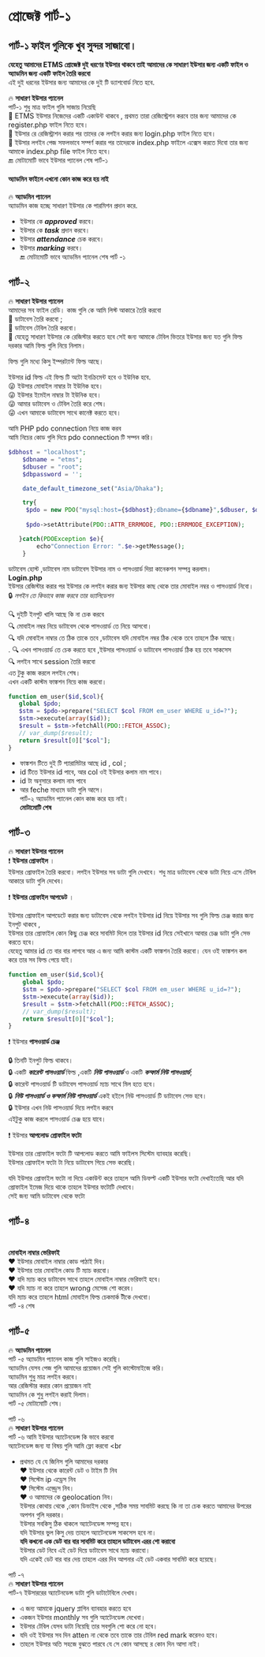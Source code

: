 # প্রোজেক্ট পার্ট-১<br>
## পার্ট-১ ফাইল গুলিকে খুব সুন্দর সাজাবো।<br>
**যেহেতু আমাদের ETMS প্রোজেক্ট দুই ধরণের ইউসার থাকবে তাই আমাদের কে সাধারণ ইউসার জন্য একটি ফাইল ও অ্যাডমিন জন্য একটি ফাইল তৈরি করবো** <br>
এই দুই ধরনের ইউসার জন্য আমাদের কে দুই টি ড্যাশবোর্ড নিতে হবে.<br>

:fire: **সাধারণ ইউসার প্যানেল**<br>
পার্ট-১ শুধু মাত্র ফাইল গুলি সাজায় নিয়েছি <br>
:dart: ETMS ইউসার নিজেদের একটি একাউন্ট থাকবে , প্রথমত তারা রেজিস্ট্রেশন করবে তার জন্য আমাদের কে register.php ফাইল নিতে হবে।<br> 
:dart: ইউসার রে রেজিস্ট্রাশন করার পর তাদের কে লগইন করার জন্য login.php ফাইল নিতে হবে। <br>
:dart: ইউসার লগইন পেজ সফলভাবে সম্পর্ণ করার পর তাদেরকে index.php ফাইলে এক্সেস করতে দিবো তার জন্য আমাকে index.php file ফাইল নিতে হবে। <br>
:end: মোটামোটি ভাবে ইউসার প্যানেল শেষ পার্ট-১

#### অ্যাডমিন ফাইলে এখনো কোন কাজ করে হয় নাই <br>
:fire: **অ্যাডমিন প্যানেল** <br>
অ্যাডমিন কাজ হচ্ছে সাধারণ ইউসার কে পারমিশন প্রদান করে.<br>
- ইউসার কে ***approved*** করবে।  <br>
- ইউসার কে ***task*** প্রদান করবে। <br>
- ইউসার ***attendance*** চেক করবে। <br>
- ইউসার ***marking*** করবে।  
:end: মোটামোটি ভাবে অ্যাডমিন প্যানেল শেষ পার্ট -১<br>

## পার্ট-২<br>
:fire: **সাধারণ ইউসার প্যানেল**<br>
আমাদের সব ফাইল রেডি। কাজ গুলি কে আমি লিস্ট আকারে তৈরি করবো <br>
:dart: ডাটাবেস তৈরি করবো ;<br>
:dart: ডাটাবেস টেবিল তৈরি করবো। <br>
:dart: যেহেতু  সাধারণ ইউসার কে রেজিস্টার করতে হবে সেই জন্য আমাকে টেবিল ভিতরে ইউসার জন্য যত গুলি ফিল্ড দরকার আমি ফিল্ড গুলি নিয়ে নিলাম।<br>

ফিল্ড গুলি মধ্যে কিসু ইম্পরট্যান্ট ফিল্ড আছে।<br>

ইউসার id ফিল্ড এই ফিল্ড টি অটো ইনক্রিমেন্ট হবে ও ইউনিক হবে.<br>
:stuck_out_tongue_winking_eye: ইউসার মোবাইল নাম্বার টা ইউনিক হবে। <br>
:stuck_out_tongue_winking_eye: ইউসার ইমেইল নাম্বার টা ইউনিক হবে।<br>
:stuck_out_tongue_winking_eye: আমার ডাটাবেস ও টেবিল তৈরি করে শেষ।<br>
:stuck_out_tongue_winking_eye: এখন আমাকে ডাটাবেস সাথে কানেক্ট করতে হবে।<br>

আমি  PHP pdo connection নিয়ে কাজ করব<br>
আমি নিচের কোড গুলি দিয়ে pdo connection টি সম্পন করি। <br>

```php 
$dbhost = "localhost";
	$dbname = "etms";
	$dbuser = "root";
	$dbpassword = '';

	date_default_timezone_set("Asia/Dhaka");

	try{
     $pdo = new PDO("mysql:host={$dbhost};dbname={$dbname}",$dbuser, $dbpassword,array(PDO::MYSQL_ATTR_INIT_COMMAND => "SET NAMES utf8"));
     
     $pdo->setAttribute(PDO::ATTR_ERRMODE, PDO::ERRMODE_EXCEPTION);

   }catch(PDOException $e){
		echo"Connection Error: ".$e->getMessage();
    }
 ```
 
 ডাটাবেস হোস্ট ,ডাটাবেস নাম ডাটাবেস ইউসার নাম ও পাসওয়ার্ড দিয়া কানেকশন সম্পন্ন করলাম। <br>
 **Login.php**<br>
 ইউসার রেজিস্টার করার পর ইউসার কে লগইন করার জন্য ইউসার কাছ থেকে তার মোবাইল নম্বর ও পাসওয়ার্ড নিবো।<br>
 :lock: *লগইন তে কিভাবে কাজ করবে তার ভ্যালিডেশন*<br>
 
 :mag: দুইটি ইনপুট খালি আছে কি না চেক করবে <br>
 :mag: মোবাইল নম্বর নিয়ে ডাটাবেস থেকে পাসওয়ার্ড তে নিয়ে আসবো। <br>
 :mag: যদি মোবাইল নাম্বার তে ঠিক তাকে তবে ,ডাটাবেস যদি মোবাইল নম্বর ঠিক থেকে তবে তাহলে ঠিক আছে।<br> .
 :mag: এখন পাসওয়ার্ড তে চেক করতে হবে ,ইউসার পাসওয়ার্ড ও ডাটাবেস পাসওয়ার্ড ঠিক হয় তবে সাকসেস <br>
 :mag: লগইন সাথে session তৈরি করবো<br> 
 এত টুকু কাজ করলে লগইন শেষ। <br>
 এখন একটি কাস্টম ফাঙ্কশন নিয়ে কাজ করবো। <br>
 
 ```php 
 function em_user($id,$col){
	global $pdo;
	$stm = $pdo->prepare("SELECT $col FROM em_user WHERE u_id=?");
	$stm->execute(array($id));
	$result = $stm->fetchAll(PDO::FETCH_ASSOC);
	// var_dump($result);
	return $result[0]["$col"];
}
 ```
 
- ফাঙ্কশন টিতে দুই টি প্যারামিটার আছে id , col ;<br>
- id টিতে ইউসার id পাবে, আর col ওই ইউসার কলাম নাম পাবে। <br>
- id টা অনুসারে কলাম নাম পাবে <br>
- আর feche মাধ্যমে ডাটা গুলি আসে।<br>
পার্ট-২ অ্যাডমিন প্যানেল কোন কাজ করে হয় নাই। <br>
**মোটামোটি শেষ** 


## পার্ট-৩<br>
:fire: **সাধারণ ইউসার প্যানেল**<br>
:exclamation: **ইউসার প্রোফাইল** ।<br>
ইউসার প্রোফাইল তৈরি করবো। লগইন ইউসার সব ডাটা গুলি দেখাবে। শধু মাত্র ডাটাবেস থেকে ডাটা নিয়ে এসে টেবিল আকারে ডাটা গুলি দেখেব।<br>

:exclamation: **ইউসার প্রোফাইল আপডেট** ।<br>

ইউসার প্রোফাইল আপডেটে করার জন্য ডাটাবেস থেকে লগইন ইউসার id নিয়ে ইউসার সব গুলি ফিল্ড চেঞ্জ করার জন্য ইনপুট থাকবে ,<br>
ইউসার তার প্রোফাইল কোন কিছু চেঞ্জ করে সাবমিট দিলে তার ইউসার id নিয়ে সেইখানে আবার চেঞ্জ ডাটা গুলি সেভ করতে হবে।<br>
যেহেতু আমার id তে বার বার লাগবে আর এ জন্য আমি কাস্টম একটি ফাঙ্কশন তৈরি করবো। যেন ওই ফাঙ্কশন কল করে তার সব ফিল্ড পেয়ে যাই। <br>
```php 
function em_user($id,$col){
	global $pdo;
	$stm = $pdo->prepare("SELECT $col FROM em_user WHERE u_id=?");
	$stm->execute(array($id));
	$result = $stm->fetchAll(PDO::FETCH_ASSOC);
	// var_dump($result);
	return $result[0]["$col"];
}
```
:exclamation: ইউসার **পাসওয়ার্ড চেঞ্জ** <br>

:lock: তিনটি ইনপুট ফিল্ড থাকবে।<br>
:lock: একটি ***কারেন্ট পাসওয়ার্ড*** ফিল্ড ,একটি ***নিউ পাসওয়ার্ড*** ও একটি ***কন্ফার্ম নিউ পাসওয়ার্ড***;<br>
:lock: কারেন্ট পাসওয়ার্ড টি ডাটাবেস পাসওয়ার্ড ম্যাচ সাথে মিল হতে হবে। <br>
:lock: ***নিউ পাসওয়ার্ড ও কন্ফার্ম নিউ পাসওয়ার্ড*** একই হইলে নিউ পাসওয়ার্ড টি ডাটাবেস সেভ হবে। <br>
:lock: ইউসার এখন নিউ পাসওয়ার্ড দিয়ে লগইন করবে <br>
এইটুকু কাজ করলে পাসওয়ার্ড চেঞ্জ হয়ে যাবে। <br>

:exclamation: ইউসার **আপলোড প্রোফাইল ফটো**  <br>

ইউসার তার প্রোফাইল ফটো টি আপলোড করতে আমি ফাইলস সিস্টেম ব্যাবহার করেছি।<br>
ইউসার প্রোফাইল ফটো টা নিয়ে ডাটাবেস গিয়ে সেভ করেছি। <br>

যদি ইউসার প্রোফাইল ফটো না দিয়ে একাউন্ট করে তাহলে আমি ডিফল্ট একটি ইউসার ফটো দেখাইতেছি আর যদি প্রোফাইল ইমেজ দিয়ে থাকে তাহলে ইউসার ফটোটি দেখাবে।<br>
সেই জন্য আমি ডাটাবেস থেকে ফটো  

## পার্ট-৪<br><br>
**মোবাইল নাম্বার ভেরিফাই**<br>
:heart: ইউসার মোবাইল নাম্বার কোড পাঠাই দিব। <br>
:heart: ইউসার তার মোবাইল কোড টি ম্যাচ করবো। <br>
:heart: যদি ম্যাচ করে ডাটাবেস সাথে তাহলে মোবাইল নাম্বার ভেরিফাই হবে। <br>
:heart: যদি ম্যাচ না করে তাহলে wrong মেসেজ শো করেব। <br>
যদি ম্যাচ করে তাহলে html মোবাইল ফিল্ড চেকমার্ক টীকে দেখবো। <br>
পার্ট -৪ শেষ <br>

## পার্ট-৫<br>
:fire: **অ্যাডমিন প্যানেল** <br>
পার্ট -৫ অ্যাডমিন প্যানেল কাজ গুলি সাইজও করেছি। <br>
অ্যাডমিন যেসব পেজ গুলি আমাদের প্রয়োজন সেই গুলি কাস্টোমাইজে করি। <br>
অ্যাডমিন শুধু মাত্র লগইন করবে। <br>
আর রেজিস্টার করার কোন প্রয়োজন নাই<br>
অ্যাডমিন কে শুধু লগইন করাই দিলাম। <br>
পার্ট -৫ মোটামোটি শেষ।<br>

পার্ট -৬<br>
:fire: **সাধারণ ইউসার প্যানেল**<br>
পার্ট -৬ আমি ইউসার অ্যাটেনডেন্স কি ভাবে করবো <br>
অ্যাটেনডেন্স জন্য যা বিষয় গুলি আমি ফ্লো করবো <br
- প্রথমত যে যে জিনিস গুলি আমাদের দরকার<br>
:heart: ইউসার থেকে কারেন্ট ডেট ও টাইম টি নিব <br>
:heart: সিস্টেম ip এড্রেস নিব <br>
:heart: সিস্টেম এড্ড্রেস নিব। <br>
:heart: ও আমাদের কে geolocation নিব। <br>
ইউসার কোথায় থেকে ,কোন ডিভাইস থেকে ,সঠিক সময় সাবমিট করছে কি না তা চেক করতে আমাদের উপরের অপশন গুলি দরকার। <br>
ইউসার সবকিসু ঠিক থাকলে অ্যাটেনডেন্স সম্পন্ন হবে। <br>
যদি ইউসার ভুল কিসু দেয় তাহলে অ্যাটেনডেন্স সাকসেস হবে না। <br>
**যদি কখনো এক ডেট বার বার সাবমিট করে তাহলে ডাটাবেস এরর শো করাবো**<br>
ইউসার ডেট নিবে এই ডেট দিয়ে ডাটাবেস সাথে ম্যাচ করাবো। <br>
যদি একেই ডেট বার বার দেয় তাহলে এরর দিব আপনার এই ডেট একবার সাবমিট করে হয়েছে। <br>

পার্ট -৭<br>
:fire: **সাধারণ ইউসার প্যানেল**<br>
পার্ট-৭ ইউসাররের অ্যাটেনডেন্স ডাটা গুলি ডাটাটেবিলে দেখাব।  <br>
- এ জন্য আমাকে jquery প্লাগিন ব্যাবহার করতে হবে <br>
- একজন ইউসার monthly সব গুলি অ্যাটেনডেন্স দেখেবা। <br>
- ইউসার টেবিল যেসব ডাটা নিয়েছি তার সবগুলি শো করে নো হবে। <br>
- যদি ওই ইউসার সব দিন atten না থেকে তবে তাকে তার টেবিল red mark করেনও হবে।<br> 
- তাহলে ইউসার অতি সহজে বুঝতে পারবে যে সে কোন আসছে র কোন দিন আসা নাই। <br>



